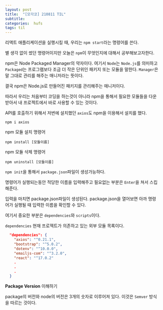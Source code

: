 ```yaml
---
layout: post
title:  "[모각코] 210811 TIL"
subtitle:   
categories:  hufs
tags: til
---
```


리액트 애플리케이션을 실행시킬 때, 우리는 `npm start`라는 명령어를 쓴다.

별 생각 없이 썼던 명령어이지만 오늘은 `npm`이 무엇인지에 대해서 공부해보고자한다.

npm은 Node Packaged Manager의 약자이다. 여기서 `Node`는 `Node.js`를 의미하고 `Packaged`는 프로그램보다 조금 더 작은 단위인 패키지 또는 모듈을 말한다. `Manager`은 말 그대로 관리를 해주는 매니저라는 뜻이다.

결국 npm은 Node.js로 만들어진 패키지를 관리해주는 매니저이다.

따라서 우리는 처음부터 코딩을 하는것이 아니라 npm을 통해서 필요한 모듈들을 다운받아서 내 프로젝트에서 바로 사용할 수 있는 것이다.

API를 호출하기 위해서 저번에 설치했던 `axios`도 npm을 이용해서 설치를 했다.

```
npm i axios
```

npm 모듈 설치 명령어
```
npm install [모듈이름]
```

npm 모듈 삭제 명령어
```
npm uninstall [모듈이름]
```


`npm init`을 통해서 `package.json`파일이 생성가능하다.

명령어가 실행되는동안 적당한 이름을 입력해주고 필요없는 부분은 `Enter`을 쳐서 스킵해준다.

입력을 마치면 package.json파일이 생성된다. package.json을 열어보면 아까 명령어가 실행될 때 입력한 이름을 확인할 수 있다.

여기서 중요한 부분은 `dependencies`와 `scripts`이다.

`dependencies`  현재 프로젝트가 의존하고 있는 외부 모듈 목록이다.   

```json
  "dependencies": {
    "axios": "^0.21.1",
    "bootstrap": "^5.0.2",
    "dotenv": "^10.0.0",
    "emailjs-com": "^3.2.0",
    "react": "^17.0.2"
    .
    .
    .
  }
```

__Package Version__ 이해하기

package의 버전와 node의 버전은 3개의 숫자로 이루어져 있다. 이것은 `Semver` 방식을 따르는 것이다.